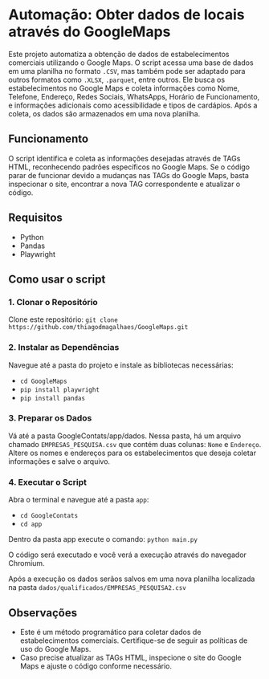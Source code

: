 # Automação: Obter dados de locais através do GoogleMaps
Este projeto automatiza a obtenção de dados de estabelecimentos comerciais utilizando o Google Maps. O script acessa uma base de dados em uma planilha no formato `.CSV`, mas também pode ser adaptado para outros formatos como `.XLSX`, `.parquet`, entre outros. Ele busca os estabelecimentos no Google Maps e coleta informações como Nome, Telefone, Endereço, Redes Sociais, WhatsApps, Horário de Funcionamento, e informações adicionais como acessibilidade e tipos de cardápios. Após a coleta, os dados são armazenados em uma nova planilha.

## Funcionamento
O script identifica e coleta as informações desejadas através de TAGs HTML, reconhecendo padrões específicos no Google Maps. Se o código parar de funcionar devido a mudanças nas TAGs do Google Maps, basta inspecionar o site, encontrar a nova TAG correspondente e atualizar o código.

## Requisitos
* Python
* Pandas
* Playwright

## Como usar o script
### 1. Clonar o Repositório
Clone este repositório:
`git clone https://github.com/thiagodmagalhaes/GoogleMaps.git`

### 2. Instalar as Dependências
Navegue até a pasta do projeto e instale as bibliotecas necessárias:
 * `cd GoogleMaps`
 * `pip install playwright `
 * `pip install pandas`

### 3. Preparar os Dados
Vá até a pasta GoogleContats/app/dados. Nessa pasta, há um arquivo chamado `EMPRESAS_PESQUISA.csv` que contém duas colunas: `Nome` e `Endereço`. Altere os nomes e endereços para os estabelecimentos que deseja coletar informações e salve o arquivo.

### 4. Executar o Script
Abra o terminal e navegue até a pasta `app`:
* `cd GoogleContats`
* `cd app`
  
Dentro da pasta app execute o comando: `python main.py`

O código será executado e você verá a execução através do navegador Chromium.

Após a execução os dados serãos salvos em uma nova planilha localizada na pasta `dados/qualificados/EMPRESAS_PESQUISA2.csv`

## Observações
* Este é um método programático para coletar dados de estabelecimentos comerciais. Certifique-se de seguir as políticas de uso do Google Maps.
* Caso precise atualizar as TAGs HTML, inspecione o site do Google Maps e ajuste o código conforme necessário.

